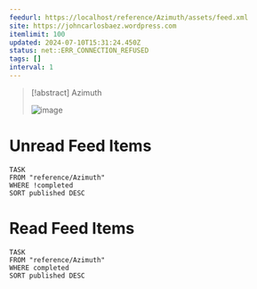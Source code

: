 ```yaml
---
feedurl: https://localhost/reference/Azimuth/assets/feed.xml
site: https://johncarlosbaez.wordpress.com
itemlimit: 100
updated: 2024-07-10T15:31:24.450Z
status: net::ERR_CONNECTION_REFUSED
tags: []
interval: 1
---
```


> [!abstract] Azimuth
> 
>
> ![image](https://s0.wp.com/i/buttonw-com.png)
# Unread Feed Items
~~~dataview
TASK
FROM "reference/Azimuth"
WHERE !completed
SORT published DESC
~~~

# Read Feed Items
~~~dataview
TASK
FROM "reference/Azimuth"
WHERE completed
SORT published DESC
~~~
